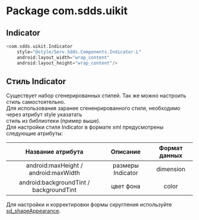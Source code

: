 # Package com.sdds.uikit

## Indicator

```kotlin
<com.sdds.uikit.Indicator
    style="@style/Serv.Sdds.Components.Indicator.L"
    android:layout_width="wrap_content"
    android:layout_height="wrap_content"/>
```

## Стиль Indicator

Существует набор сгенерированных стилей. Так же можно настроить стиль самостоятельно.  
Для использования заранее сгененрированного стиля, необходимо через атрибут style указатать  
стиль из библиотеки (пример выше).  
Для настройки стиля Indicator в формате xml предусмотрены следующие атрибуты:

|Название атрибута|Описание|Формат данных|
|:-:|:-:|:-:|
|android:maxHeight / android:maxWidth|размеры Indicator|dimension|
|android:backgroundTint / backgroundTint|цвет фона|color|

Для настройки и корректировки формы скругления используйте [sd_shapeAppearance](./ShapeAppearance.md#sd_shapeappearance).  
